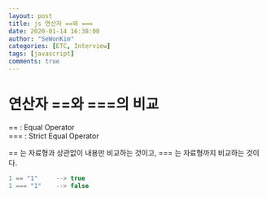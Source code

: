 ```yaml
---
layout: post
title: js 연산자 ==와 === 
date: 2020-01-14 16:38:00
author: "SeWonKim"
categories: [ETC, Interview]
tags: [javascript]
comments: true
---
```


# 연산자 ==와 ===의 비교

== : Equal Operator     
=== : Strict Equal Operator

== 는 자료형과 상관없이 내용만 비교하는 것이고, === 는 자료형까지 비교하는 것이다.

```javascript
1 == "1"     --> true
1 === "1"    --> false
```
